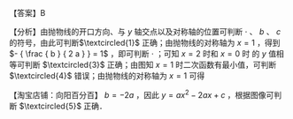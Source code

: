 【答案】B

【分析】由抛物线的开口方向、与 $y$ 轴交点以及对称轴的位置可判断 $\cdot$ 、 $b$ 、 $c$ 的符号，由此可判断$\textcircled{1}$ 正确；由抛物线的对称轴为 $x = 1$ ，得到 $- { \frac { b } { 2 a } } = 1$ ，即可判断 $\cdot$ ；可知 $x = 2$ 时和 $x = 0$ 时 的 $y$ 值相等可判断 $\textcircled{3}$ 正确；由图知 $x = 1$ 时二次函数有最小值，可判断 $\textcircled{4}$ 错误；由抛物线的对称轴为 $x = 1$ 可得

【淘宝店铺：向阳百分百】 $b = - 2 a$ ，因此 $y = a x ^ { 2 } - 2 a x + c$ ，根据图像可判断 $\textcircled{5}$ 正确．
